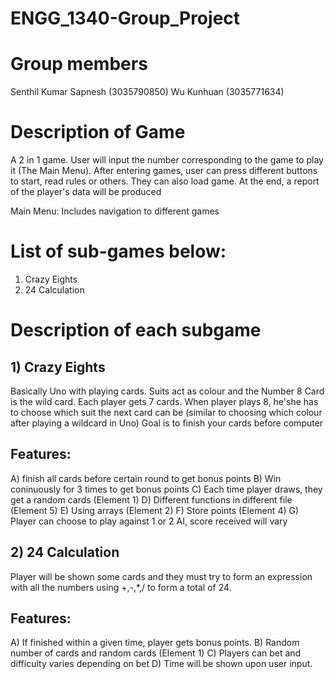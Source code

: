 #   ENGG_1340-Group_Project 

# Group members
Senthil Kumar Sapnesh   (3035790850)
Wu Kunhuan              (3035771634)

# Description of Game
A 2 in 1 game. User will input the number corresponding to the game to play it (The Main Menu). After entering games, user can press different buttons to start, read rules or others. They can also load game. At the end, a report of the player's data will be produced

Main Menu:
Includes navigation to different games

# List of sub-games below:
1) Crazy Eights
2) 24 Calculation

# Description of each subgame

## 1) Crazy Eights
Basically Uno with playing cards. Suits act as colour and the Number 8 Card is the wild card.
Each player gets 7 cards. When player plays 8, he'she has to choose which suit the next card can be (similar to choosing which colour after playing a wildcard in Uno)
Goal is to finish your cards before computer

## Features:
A) finish all cards before certain round to get bonus points
B) Win coninuously for 3 times to get bonus points
C) Each time player draws, they get a random cards (Element 1)
D) Different functions in different file (Element 5)
E) Using arrays (Element 2)
F) Store points (Element 4)
G) Player can choose to play against 1 or 2 AI, score received will vary



## 2) 24 Calculation
Player will be shown some cards and they must try to form an expression with all the numbers using +,-,*,/ to form a total of 24.

## Features:
A) If finished within a given time, player gets bonus points.
B) Random number of cards and random cards (Element 1)
C) Players can bet and difficulty varies depending on bet
D) Time will be shown upon user input.
